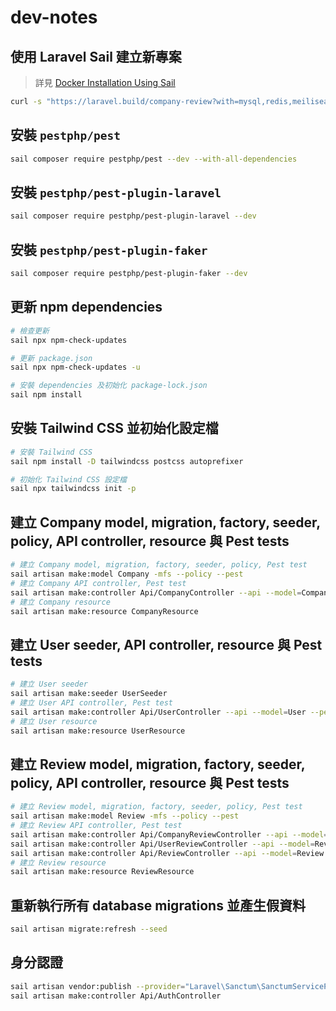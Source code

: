 # dev-notes

## 使用 Laravel Sail 建立新專案

> 詳見 [Docker Installation Using Sail](https://laravel.com/docs/10.x/installation#docker-installation-using-sail)

```sh
curl -s "https://laravel.build/company-review?with=mysql,redis,meilisearch,mailpit" | bash
```

## 安裝 `pestphp/pest`

```sh
sail composer require pestphp/pest --dev --with-all-dependencies
```

## 安裝 `pestphp/pest-plugin-laravel`

```sh
sail composer require pestphp/pest-plugin-laravel --dev
```

## 安裝 `pestphp/pest-plugin-faker`

```sh
sail composer require pestphp/pest-plugin-faker --dev
```

## 更新 npm dependencies

```sh
# 檢查更新
sail npx npm-check-updates

# 更新 package.json
sail npx npm-check-updates -u

# 安裝 dependencies 及初始化 package-lock.json
sail npm install
```

## 安裝 Tailwind CSS 並初始化設定檔

```sh
# 安裝 Tailwind CSS
sail npm install -D tailwindcss postcss autoprefixer

# 初始化 Tailwind CSS 設定檔
sail npx tailwindcss init -p
```

## 建立 Company model, migration, factory, seeder, policy, API controller, resource 與 Pest tests

```sh
# 建立 Company model, migration, factory, seeder, policy, Pest test
sail artisan make:model Company -mfs --policy --pest
# 建立 Company API controller, Pest test
sail artisan make:controller Api/CompanyController --api --model=Company --pest
# 建立 Company resource
sail artisan make:resource CompanyResource
```

## 建立 User seeder, API controller, resource 與 Pest tests

```sh
# 建立 User seeder
sail artisan make:seeder UserSeeder
# 建立 User API controller, Pest test
sail artisan make:controller Api/UserController --api --model=User --pest
# 建立 User resource
sail artisan make:resource UserResource
```

## 建立 Review model, migration, factory, seeder, policy, API controller, resource 與 Pest tests

```sh
# 建立 Review model, migration, factory, seeder, policy, Pest test
sail artisan make:model Review -mfs --policy --pest
# 建立 Review API controller, Pest test
sail artisan make:controller Api/CompanyReviewController --api --model=Review --parent=Company --pest
sail artisan make:controller Api/UserReviewController --api --model=Review --parent=User --pest
sail artisan make:controller Api/ReviewController --api --model=Review --pest
# 建立 Review resource
sail artisan make:resource ReviewResource
```

## 重新執行所有 database migrations 並產生假資料

```sh
sail artisan migrate:refresh --seed
```

## 身分認證

```sh
sail artisan vendor:publish --provider="Laravel\Sanctum\SanctumServiceProvider"
sail artisan make:controller Api/AuthController
```
